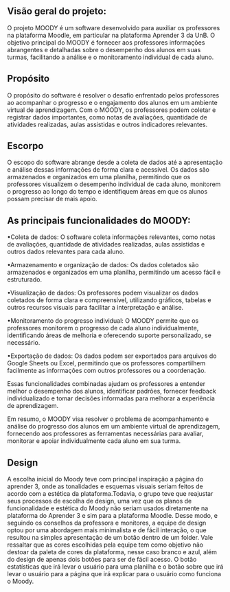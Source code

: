 ## Visão geral do projeto: 
    
O projeto MOODY é um software desenvolvido para auxiliar os professores na 
plataforma Moodle, em particular na plataforma Aprender 3 da UnB. O objetivo 
principal do MOODY é fornecer aos professores informações abrangentes e 
detalhadas sobre o desempenho dos alunos em suas turmas, facilitando a análise 
e o monitoramento individual de cada aluno.

## Propósito

O propósito do software é resolver o desafio enfrentado pelos professores ao 
acompanhar o progresso e o engajamento dos alunos em um ambiente virtual de 
aprendizagem. Com o MOODY, os professores podem coletar e registrar dados 
importantes, como notas de avaliações, quantidade de atividades realizadas, 
aulas assistidas e outros indicadores relevantes.

## Escorpo

O escopo do software abrange desde a coleta de dados até a apresentação e análise 
dessas informações de forma clara e acessível. Os dados são armazenados e 
organizados em uma planilha, permitindo que os professores visualizem o desempenho
individual de cada aluno, monitorem o progresso ao longo do tempo e identifiquem 
áreas em que os alunos possam precisar de mais apoio.

## As principais funcionalidades do MOODY:

•Coleta de dados: O software coleta informações relevantes, como notas de 
avaliações, quantidade de atividades realizadas, aulas assistidas e outros 
dados relevantes para cada aluno.

•Armazenamento e organização de dados: Os dados coletados são armazenados e 
organizados em uma planilha, permitindo um acesso fácil e estruturado.

•Visualização de dados: Os professores podem visualizar os dados coletados de 
forma clara e compreensível, utilizando gráficos, tabelas e outros recursos 
visuais para facilitar a interpretação e análise.

•Monitoramento do progresso individual: O MOODY permite que os professores 
monitorem o progresso de cada aluno individualmente, identificando áreas de 
melhoria e oferecendo suporte personalizado, se necessário.

•Exportação de dados: Os dados podem ser exportados para arquivos do Google 
Sheets ou Excel, permitindo que os professores compartilhem facilmente as 
informações com outros professores ou a coordenação.

Essas funcionalidades combinadas ajudam os professores a entender melhor o 
desempenho dos alunos, identificar padrões, fornecer feedback individualizado e 
tomar decisões informadas para melhorar a experiência de aprendizagem.

Em resumo, o MOODY visa resolver o problema de acompanhamento e análise do 
progresso dos alunos em um ambiente virtual de aprendizagem, fornecendo aos 
professores as ferramentas necessárias para avaliar, monitorar e apoiar 
individualmente cada aluno em sua turma.

## Design

A escolha inicial do Moody teve com principal inspiração a página do aprender 3,
onde as tonalidades e esquemas visuais seriam feitos de acordo com a estética da 
plataforma.Todavia, o grupo teve que reajustar seus processos de escolha de 
design, uma vez que os planos de funcionalidade e estética do Moody não seriam 
usados diretamente na plataforma do Aprender 3 e sim para a plataforma Moodle. 
Desse modo, e seguindo os conselhos da professora e monitores, a equipe de design
optou por uma abordagem mais minimalista e de fácil interação, o que resultou na 
simples apresentação de um botão dentro de um folder. Vale ressaltar que as cores 
escolhidas pela equipe tem como objetivo não destoar da paleta de cores da 
plataforma, nesse caso branco e azul, além do design de apenas dois botões para 
ser de fácil acesso. O botão estatísticas que irá levar o usuário para uma 
planilha e o botão sobre que irá levar o usuário para a página que irá explicar 
para o usuário como funciona o Moody.







